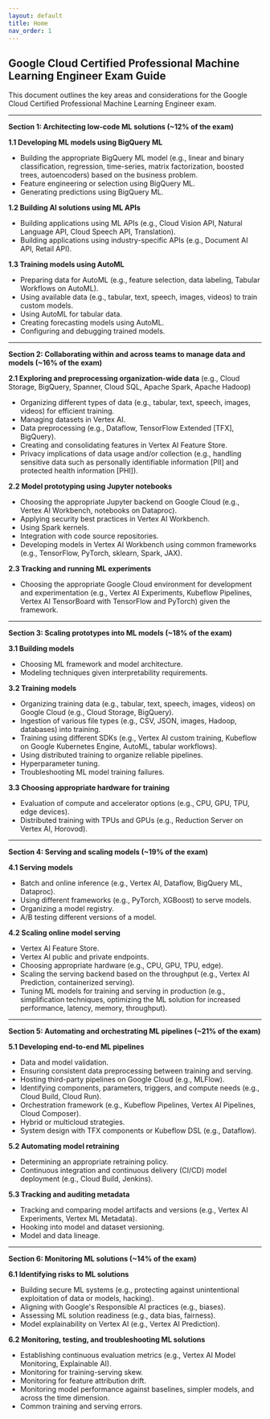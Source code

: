 ```yaml
---
layout: default
title: Home
nav_order: 1
---
```

## Google Cloud Certified Professional Machine Learning Engineer Exam Guide

This document outlines the key areas and considerations for the Google Cloud Certified Professional Machine Learning Engineer exam.

---

**Section 1: Architecting low-code ML solutions (~12% of the exam)**

**1.1 Developing ML models using BigQuery ML**

* Building the appropriate BigQuery ML model (e.g., linear and binary classification, regression, time-series, matrix factorization, boosted trees, autoencoders) based on the business problem.
* Feature engineering or selection using BigQuery ML.
* Generating predictions using BigQuery ML.

**1.2 Building AI solutions using ML APIs**

* Building applications using ML APIs (e.g., Cloud Vision API, Natural Language API, Cloud Speech API, Translation).
* Building applications using industry-specific APIs (e.g., Document AI API, Retail API).

**1.3 Training models using AutoML**

* Preparing data for AutoML (e.g., feature selection, data labeling, Tabular Workflows on AutoML).
* Using available data (e.g., tabular, text, speech, images, videos) to train custom models.
* Using AutoML for tabular data.
* Creating forecasting models using AutoML.
* Configuring and debugging trained models.

---

**Section 2: Collaborating within and across teams to manage data and models (~16% of the exam)**

**2.1 Exploring and preprocessing organization-wide data** (e.g., Cloud Storage, BigQuery, Spanner, Cloud SQL, Apache Spark, Apache Hadoop)

* Organizing different types of data (e.g., tabular, text, speech, images, videos) for efficient training.
* Managing datasets in Vertex AI.
* Data preprocessing (e.g., Dataflow, TensorFlow Extended [TFX], BigQuery).
* Creating and consolidating features in Vertex AI Feature Store.
* Privacy implications of data usage and/or collection (e.g., handling sensitive data such as personally identifiable information [PII] and protected health information [PHI]).

**2.2 Model prototyping using Jupyter notebooks**

* Choosing the appropriate Jupyter backend on Google Cloud (e.g., Vertex AI Workbench, notebooks on Dataproc).
* Applying security best practices in Vertex AI Workbench.
* Using Spark kernels.
* Integration with code source repositories.
* Developing models in Vertex AI Workbench using common frameworks (e.g., TensorFlow, PyTorch, sklearn, Spark, JAX).

**2.3 Tracking and running ML experiments**

* Choosing the appropriate Google Cloud environment for development and experimentation (e.g., Vertex AI Experiments, Kubeflow Pipelines, Vertex AI TensorBoard with TensorFlow and PyTorch) given the framework.

---

**Section 3: Scaling prototypes into ML models (~18% of the exam)**

**3.1 Building models**

* Choosing ML framework and model architecture.
* Modeling techniques given interpretability requirements.

**3.2 Training models**

* Organizing training data (e.g., tabular, text, speech, images, videos) on Google Cloud (e.g., Cloud Storage, BigQuery).
* Ingestion of various file types (e.g., CSV, JSON, images, Hadoop, databases) into training.
* Training using different SDKs (e.g., Vertex AI custom training, Kubeflow on Google Kubernetes Engine, AutoML, tabular workflows).
* Using distributed training to organize reliable pipelines.
* Hyperparameter tuning.
* Troubleshooting ML model training failures.

**3.3 Choosing appropriate hardware for training**

* Evaluation of compute and accelerator options (e.g., CPU, GPU, TPU, edge devices).
* Distributed training with TPUs and GPUs (e.g., Reduction Server on Vertex AI, Horovod).

---

**Section 4: Serving and scaling models (~19% of the exam)**

**4.1 Serving models**

* Batch and online inference (e.g., Vertex AI, Dataflow, BigQuery ML, Dataproc).
* Using different frameworks (e.g., PyTorch, XGBoost) to serve models.
* Organizing a model registry.
* A/B testing different versions of a model.

**4.2 Scaling online model serving**

* Vertex AI Feature Store.
* Vertex AI public and private endpoints.
* Choosing appropriate hardware (e.g., CPU, GPU, TPU, edge).
* Scaling the serving backend based on the throughput (e.g., Vertex AI Prediction, containerized serving).
* Tuning ML models for training and serving in production (e.g., simplification techniques, optimizing the ML solution for increased performance, latency, memory, throughput).

---

**Section 5: Automating and orchestrating ML pipelines (~21% of the exam)**

**5.1 Developing end-to-end ML pipelines**

* Data and model validation.
* Ensuring consistent data preprocessing between training and serving.
* Hosting third-party pipelines on Google Cloud (e.g., MLFlow).
* Identifying components, parameters, triggers, and compute needs (e.g., Cloud Build, Cloud Run).
* Orchestration framework (e.g., Kubeflow Pipelines, Vertex AI Pipelines, Cloud Composer).
* Hybrid or multicloud strategies.
* System design with TFX components or Kubeflow DSL (e.g., Dataflow).

**5.2 Automating model retraining**

* Determining an appropriate retraining policy.
* Continuous integration and continuous delivery (CI/CD) model deployment (e.g., Cloud Build, Jenkins).

**5.3 Tracking and auditing metadata**

* Tracking and comparing model artifacts and versions (e.g., Vertex AI Experiments, Vertex ML Metadata).
* Hooking into model and dataset versioning.
* Model and data lineage.

---

**Section 6: Monitoring ML solutions (~14% of the exam)**

**6.1 Identifying risks to ML solutions**

* Building secure ML systems (e.g., protecting against unintentional exploitation of data or models, hacking).
* Aligning with Google's Responsible AI practices (e.g., biases).
* Assessing ML solution readiness (e.g., data bias, fairness).
* Model explainability on Vertex AI (e.g., Vertex AI Prediction).

**6.2 Monitoring, testing, and troubleshooting ML solutions**

* Establishing continuous evaluation metrics (e.g., Vertex AI Model Monitoring, Explainable AI).
* Monitoring for training-serving skew.
* Monitoring for feature attribution drift.
* Monitoring model performance against baselines, simpler models, and across the time dimension.
* Common training and serving errors. 
